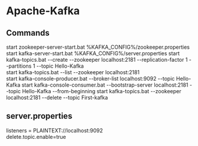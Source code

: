 # Apache-Kafka

Commands  
--------------------------------------------------  
start zookeeper-server-start.bat %KAFKA_CONFIG%/zookeeper.properties  
start kafka-server-start.bat %KAFKA_CONFIG%/server.properties 
start kafka-topics.bat --create --zookeeper localhost:2181 --replication-factor 1 --partitions 1 --topic Hello-Kafka  
start kafka-topics.bat --list --zookeeper localhost:2181  
start kafka-console-producer.bat --broker-list localhost:9092 --topic Hello-Kafka 
start kafka-console-consumer.bat --bootstrap-server localhost:2181 --topic Hello-Kafka --from-beginning 
start kafka-topics.bat --zookeeper localhost:2181 --delete --topic First-kafka  




server.properties 
----------------------------------------------------- 
listeners = PLAINTEXT://localhost:9092  
delete.topic.enable=true  

